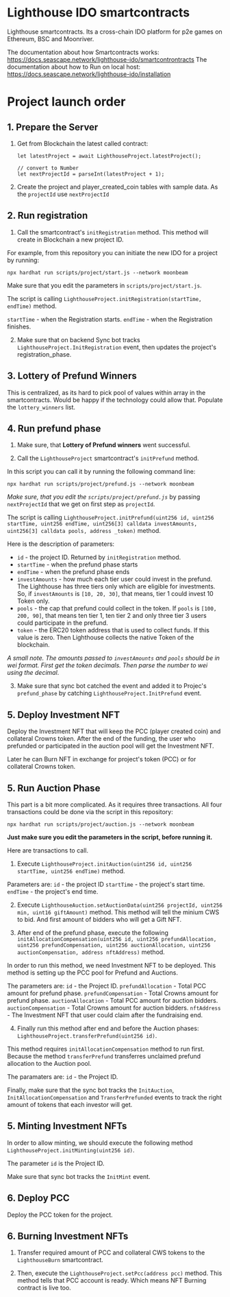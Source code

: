 # Lighthouse IDO smartcontracts
Lighthouse smartcontracts. Its a cross-chain IDO platform for p2e games on Ethereum, BSC and Moonriver.

The documentation about how Smartcontracts works: https://docs.seascape.network/lighthouse-ido/smartcontrontracts
The documentation about how to Run on local host: https://docs.seascape.network/lighthouse-ido/installation


# Project launch order

## 1. Prepare the Server
1. Get from Blockchain the latest called contract:
    ```
    let latestProject = await LighthouseProject.latestProject();

    // convert to Number
    let nextProjectId = parseInt(latestProject + 1);
    ```

2. Create the project and player_created_coin tables with sample data. As the `projectId` use `nextProjectId`


## 2. Run registration
1. Call the smartcontract's `initRegistration` method.
This method will create in Blockchain a new project ID.

For example, from this repository you can initiate the new IDO for a project by running:

```npx hardhat run scripts/project/start.js --network moonbeam```

Make sure that you edit the parameters in `scripts/project/start.js`.

The script is calling `LighthouseProject.initRegistration(startTime, endTime)` method.

`startTime` - when the Registration starts.
`endTime` - when the Registration finishes.

2. Make sure that on backend Sync bot tracks `LighthouseProject.InitRegistration` event, then updates the project's registration_phase.

## 3. Lottery of Prefund Winners
This is centralized, as its hard to pick pool of values within array in the smartcontracts. Would be happy if the technology could allow that.
Populate the `lottery_winners` list.

## 4. Run prefund phase
1. Make sure, that **Lottery of Prefund winners** went successful.

2. Call the `LighthouseProject` smartcontract's `initPrefund` method.

In this script you can call it by running the following command line:

```npx hardhat run scripts/project/prefund.js --network moonbeam```

*Make sure, that you edit the `scripts/project/prefund.js`* by passing `nextProjectId` that we get on first step as `projectId`.

The script is calling `LighthouseProject.initPrefund(uint256 id, uint256 startTime, uint256 endTime, uint256[3] calldata investAmounts, uint256[3] calldata pools, address _token)` method.

Here is the description of parameters:
* `id` - the project ID. Returned by `initRegistration` method.
* `startTime` - when the prefund phase starts
* `endTime` - when the prefund phase ends
* `investAmounts` - how much each tier user could invest in the prefund. The Lighthouse has three tiers only which are eligible for investments. So, if `investAmounts` is `[10, 20, 30]`, that means, tier 1 could invest 10 Token only.
* `pools` - the cap that prefund could collect in the token. If `pools` is `[100, 200, 90]`, that means ten tier 1, ten tier 2 and only three tier 3 users could participate in the prefund.
* `token` - the ERC20 token address that is used to collect funds. If this value is zero. Then Lighthouse collects the native Token of the blockchain.

*A small note. The amounts passed to `investAmounts` and `pools` should be in wei format. First get the token decimals. Then parse the number to wei using the decimal*.

3. Make sure that sync bot catched the event and added it to Projec's `prefund_phase` by catching `LighthouseProject.InitPrefund` event.

## 5. Deploy Investment NFT
Deploy the Investment NFT that will keep the PCC (player created coin) and collateral Crowns token. After the end of the funding, the user who prefunded or participated in the auction pool will get the Investment NFT. 

Later he can Burn NFT in exchange for project's token (PCC) or for collateral Crowns token.

## 5. Run Auction Phase
This part is a bit more complicated. As it requires three transactions. All four transactions could be done via the script in this repository:

```npx hardhat run scripts/project/auction.js --network moonbeam```

**Just make sure you edit the parameters in the script, before running it.**

Here are transactions to call.

1. Execute `LighthouseProject.initAuction(uint256 id, uint256 startTime, uint256 endTime)` method.

Parameters are:
`id` - the project ID
`startTime` - the project's start time.
`endTime` - the project's end time.

2. Execute `LighthouseAuction.setAuctionData(uint256 projectId, uint256 min, uint16 giftAmount)` method.
This method will tell the minium CWS to bid. And first amount of bidders who will get a Gift NFT.

3. After end of the prefund phase, execute the following `initAllocationCompensation(uint256 id, uint256 prefundAllocation, uint256 prefundCompensation, uint256 auctionAllocation, uint256 auctionCompensation, address nftAddress)` method.

In order to run this method, we need Investment NFT to be deployed. This method is setting up the PCC pool for Prefund and Auctions.

The parameters are:
`id` - the Project ID.
`prefundAllocation` - Total PCC amount for prefund phase.
`prefundCompensation` - Total Crowns amount for prefund phase.
`auctionAllocation` - Total PCC amount for auction bidders.
`auctionCompensation` - Total Crowns amount for auction bidders.
`nftAddress` - The Investment NFT that user could claim after the fundraising end.

4. Finally run this method after end and before the Auction phases: `LighthouseProject.transferPrefund(uint256 id)`.

This method requires `initAllocationCompensation` method to run first. Because the method `transferPrefund` transferres unclaimed prefund allocation to the Auction pool.

The paramaters are:
`id` - the Project ID.

Finally, make sure that the sync bot tracks the `InitAuction`, `InitAllocationCompensation` and `TransferPrefunded` events to track the right amount of tokens that each investor will get.

## 5. Minting Investment NFTs
In order to allow minting, we should execute the following method `LighthouseProject.initMinting(uint256 id)`.

The parameter `id` is the Project ID.

Make sure that sync bot tracks the `InitMint` event.

## 6. Deploy PCC
Deploy the PCC token for the project.   

## 6. Burning Investment NFTs
1. Transfer required amount of PCC and collateral CWS tokens to the `LighthouseBurn` smartcontract.

2. Then, execute the `LighthouseProject.setPcc(address pcc)` method.
This method tells that PCC account is ready. Which means NFT Burning contract is live too.
